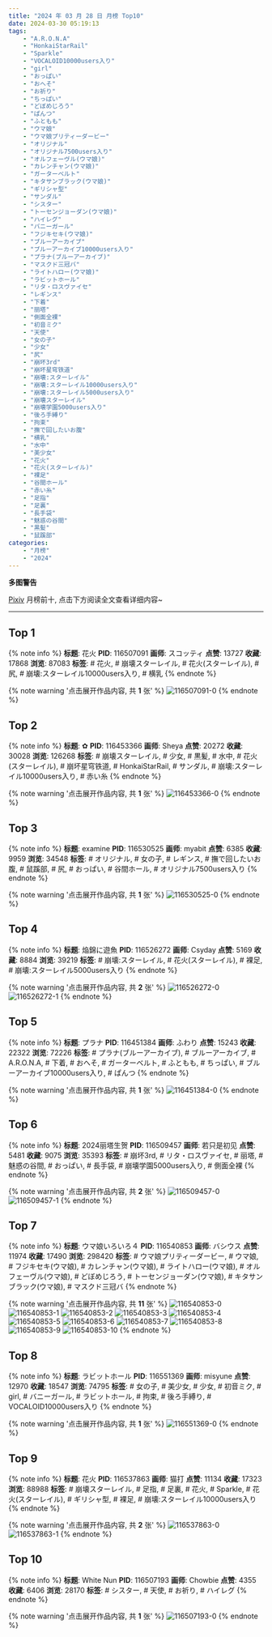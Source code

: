```yaml
---
title: "2024 年 03 月 28 日 月榜 Top10"
date: 2024-03-30 05:19:13
tags:
    - "A.R.O.N.A"
    - "HonkaiStarRail"
    - "Sparkle"
    - "VOCALOID10000users入り"
    - "girl"
    - "おっぱい"
    - "おへそ"
    - "お祈り"
    - "ちっぱい"
    - "どぼめじろう"
    - "ぱんつ"
    - "ふともも"
    - "ウマ娘"
    - "ウマ娘プリティーダービー"
    - "オリジナル"
    - "オリジナル7500users入り"
    - "オルフェーヴル(ウマ娘)"
    - "カレンチャン(ウマ娘)"
    - "ガーターベルト"
    - "キタサンブラック(ウマ娘)"
    - "ギリシャ型"
    - "サンダル"
    - "シスター"
    - "トーセンジョーダン(ウマ娘)"
    - "ハイレグ"
    - "バニーガール"
    - "フジキセキ(ウマ娘)"
    - "ブルーアーカイブ"
    - "ブルーアーカイブ10000users入り"
    - "プラナ(ブルーアーカイブ)"
    - "マスクド三冠バ"
    - "ライトハロー(ウマ娘)"
    - "ラビットホール"
    - "リタ・ロスヴァイセ"
    - "レギンス"
    - "下着"
    - "丽塔"
    - "側面全裸"
    - "初音ミク"
    - "天使"
    - "女の子"
    - "少女"
    - "尻"
    - "崩坏3rd"
    - "崩坏星穹铁道"
    - "崩壊:スターレイル"
    - "崩壊:スターレイル10000users入り"
    - "崩壊:スターレイル5000users入り"
    - "崩壊スターレイル"
    - "崩壊学園5000users入り"
    - "後ろ手縛り"
    - "拘束"
    - "撫で回したいお腹"
    - "横乳"
    - "水中"
    - "美少女"
    - "花火"
    - "花火(スターレイル)"
    - "裸足"
    - "谷間ホール"
    - "赤い糸"
    - "足指"
    - "足裏"
    - "長手袋"
    - "魅惑の谷間"
    - "黒髪"
    - "鼠蹊部"
categories:
    - "月榜"
    - "2024"
---
```


<i class="fa fa-triangle-exclamation"></i>**多图警告**<i class="fa fa-triangle-exclamation"></i>

[Pixiv](https://www.pixiv.net/) 月榜前十, 点击下方阅读全文查看详细内容~

<!-- more -->

---

## Top 1

{% note info %}
**标题**: 花火
**PID**: 116507091 **画师**: スコッティ
**点赞**: 13727 **收藏**: 17868 **浏览**: 87083
**标签**: # 花火, # 崩壊スターレイル, # 花火(スターレイル), # 尻, # 崩壊:スターレイル10000users入り, # 横乳
{% endnote %}

{% note warning '点击展开作品内容, 共 **1** 张' %}
![116507091-0](https://i.pixiv.re/img-original/img/2024/03/01/00/00/22/116507091_p0.jpg)
{% endnote %}

## Top 2

{% note info %}
**标题**: ✿
**PID**: 116453366 **画师**: Sheya
**点赞**: 20272 **收藏**: 30028 **浏览**: 126268
**标签**: # 崩壊スターレイル, # 少女, # 黒髪, # 水中, # 花火(スターレイル), # 崩坏星穹铁道, # HonkaiStarRail, # サンダル, # 崩壊:スターレイル10000users入り, # 赤い糸
{% endnote %}

{% note warning '点击展开作品内容, 共 **1** 张' %}
![116453366-0](https://i.pixiv.re/img-original/img/2024/02/28/01/01/28/116453366_p0.jpg)
{% endnote %}

## Top 3

{% note info %}
**标题**: examine
**PID**: 116530525 **画师**: myabit
**点赞**: 6385 **收藏**: 9959 **浏览**: 34548
**标签**: # オリジナル, # 女の子, # レギンス, # 撫で回したいお腹, # 鼠蹊部, # 尻, # おっぱい, # 谷間ホール, # オリジナル7500users入り
{% endnote %}

{% note warning '点击展开作品内容, 共 **1** 张' %}
![116530525-0](https://i.pixiv.re/img-original/img/2024/03/01/21/31/55/116530525_p0.png)
{% endnote %}

## Top 4

{% note info %}
**标题**: 焔錦に遊魚
**PID**: 116526272 **画师**: Csyday
**点赞**: 5169 **收藏**: 8884 **浏览**: 39219
**标签**: # 崩壊:スターレイル, # 花火(スターレイル), # 裸足, # 崩壊:スターレイル5000users入り
{% endnote %}

{% note warning '点击展开作品内容, 共 **2** 张' %}
![116526272-0](https://i.pixiv.re/img-original/img/2024/03/28/07/46/09/116526272_p0.png)
![116526272-1](https://i.pixiv.re/img-original/img/2024/03/28/07/46/09/116526272_p1.png)
{% endnote %}

## Top 5

{% note info %}
**标题**: プラナ
**PID**: 116451384 **画师**: ふわり
**点赞**: 15243 **收藏**: 22322 **浏览**: 72226
**标签**: # プラナ(ブルーアーカイブ), # ブルーアーカイブ, # A.R.O.N.A, # 下着, # おへそ, # ガーターベルト, # ふともも, # ちっぱい, # ブルーアーカイブ10000users入り, # ぱんつ
{% endnote %}

{% note warning '点击展开作品内容, 共 **1** 张' %}
![116451384-0](https://i.pixiv.re/img-original/img/2024/02/28/00/00/18/116451384_p0.jpg)
{% endnote %}

## Top 6

{% note info %}
**标题**: 2024丽塔生贺
**PID**: 116509457 **画师**: 若只是初见
**点赞**: 5481 **收藏**: 9075 **浏览**: 35393
**标签**: # 崩坏3rd, # リタ・ロスヴァイセ, # 丽塔, # 魅惑の谷間, # おっぱい, # 長手袋, # 崩壊学園5000users入り, # 側面全裸
{% endnote %}

{% note warning '点击展开作品内容, 共 **2** 张' %}
![116509457-0](https://i.pixiv.re/img-original/img/2024/03/01/01/02/01/116509457_p0.jpg)
![116509457-1](https://i.pixiv.re/img-original/img/2024/03/01/01/02/01/116509457_p1.jpg)
{% endnote %}

## Top 7

{% note info %}
**标题**: ウマ娘いろいろ４
**PID**: 116540853 **画师**: バシウス
**点赞**: 11974 **收藏**: 17490 **浏览**: 298420
**标签**: # ウマ娘プリティーダービー, # ウマ娘, # フジキセキ(ウマ娘), # カレンチャン(ウマ娘), # ライトハロー(ウマ娘), # オルフェーヴル(ウマ娘), # どぼめじろう, # トーセンジョーダン(ウマ娘), # キタサンブラック(ウマ娘), # マスクド三冠バ
{% endnote %}

{% note warning '点击展开作品内容, 共 **11** 张' %}
![116540853-0](https://i.pixiv.re/img-original/img/2024/03/02/04/13/40/116540853_p0.jpg)
![116540853-1](https://i.pixiv.re/img-original/img/2024/03/02/04/13/40/116540853_p1.jpg)
![116540853-2](https://i.pixiv.re/img-original/img/2024/03/02/04/13/40/116540853_p2.jpg)
![116540853-3](https://i.pixiv.re/img-original/img/2024/03/02/04/13/40/116540853_p3.jpg)
![116540853-4](https://i.pixiv.re/img-original/img/2024/03/02/04/13/40/116540853_p4.jpg)
![116540853-5](https://i.pixiv.re/img-original/img/2024/03/02/04/13/40/116540853_p5.jpg)
![116540853-6](https://i.pixiv.re/img-original/img/2024/03/02/04/13/40/116540853_p6.jpg)
![116540853-7](https://i.pixiv.re/img-original/img/2024/03/02/04/13/40/116540853_p7.jpg)
![116540853-8](https://i.pixiv.re/img-original/img/2024/03/02/04/13/40/116540853_p8.jpg)
![116540853-9](https://i.pixiv.re/img-original/img/2024/03/02/04/13/40/116540853_p9.jpg)
![116540853-10](https://i.pixiv.re/img-original/img/2024/03/02/04/13/40/116540853_p10.jpg)
{% endnote %}

## Top 8

{% note info %}
**标题**: ラビットホール
**PID**: 116551369 **画师**: misyune
**点赞**: 12970 **收藏**: 18547 **浏览**: 74795
**标签**: # 女の子, # 美少女, # 少女, # 初音ミク, # girl, # バニーガール, # ラビットホール, # 拘束, # 後ろ手縛り, # VOCALOID10000users入り
{% endnote %}

{% note warning '点击展开作品内容, 共 **1** 张' %}
![116551369-0](https://i.pixiv.re/img-original/img/2024/03/02/15/27/19/116551369_p0.png)
{% endnote %}

## Top 9

{% note info %}
**标题**: 花火
**PID**: 116537863 **画师**: 猫打
**点赞**: 11134 **收藏**: 17323 **浏览**: 88988
**标签**: # 崩壊スターレイル, # 足指, # 足裏, # 花火, # Sparkle, # 花火(スターレイル), # ギリシャ型, # 裸足, # 崩壊:スターレイル10000users入り
{% endnote %}

{% note warning '点击展开作品内容, 共 **2** 张' %}
![116537863-0](https://i.pixiv.re/img-original/img/2024/03/02/01/09/04/116537863_p0.jpg)
![116537863-1](https://i.pixiv.re/img-original/img/2024/03/02/01/09/04/116537863_p1.jpg)
{% endnote %}

## Top 10

{% note info %}
**标题**: White Nun
**PID**: 116507193 **画师**: Chowbie
**点赞**: 4355 **收藏**: 6406 **浏览**: 28170
**标签**: # シスター, # 天使, # お祈り, # ハイレグ
{% endnote %}

{% note warning '点击展开作品内容, 共 **1** 张' %}
![116507193-0](https://i.pixiv.re/img-original/img/2024/03/01/00/00/45/116507193_p0.png)
{% endnote %}
